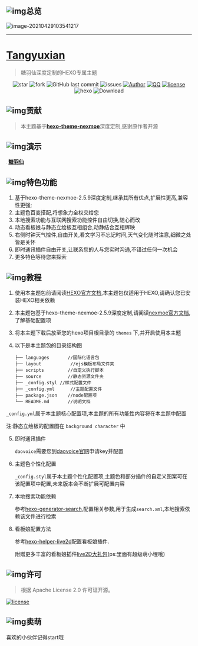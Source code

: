 ## ![img](https://cdn.jsdelivr.net/gh/tangyuxian/blog_image@latest/PicGo/20210429104219.png)总览

![image-20210429103541217](https://cdn.jsdelivr.net/gh/tangyuxian/blog_image@latest/PicGo/20210429104818.png)

------

# [Tangyuxian](https://www.tangyuxian.com)

> 糖羽仙深度定制的HEXO专属主题
<p align="center">
<img alt="star" src="https://img.shields.io/github/stars/tangyuxian/hexo-theme-tangyuxian.svg"/>
<img alt="fork" src="https://img.shields.io/github/forks/tangyuxian/hexo-theme-tangyuxian.svg"/>
<img alt="GitHub last commit" src="https://img.shields.io/github/last-commit/tangyuxian/hexo-theme-tangyuxian.svg?label=commits">
<img alt="issues" src="https://img.shields.io/github/issues/tangyuxian/hexo-theme-tangyuxian.svg"/>
<a href="https://www.tangyuxian.com"><img alt="Author" src="https://img.shields.io/badge/author-糖羽仙-red.svg"/></a>
<a href="http://wpa.qq.com/msgrd?v=3&uin=2120252100&site=qq&menu=yes"><img alt="QQ" src="https://img.shields.io/badge/QQ-2120252100-red.svg"/></a>
<a href="https://github.com/tangyuxian/hexo-theme-tangyuxian/blob/master/LICENSE"><img alt="license" src="https://img.shields.io/github/license/tangyuxian/hexo-theme-tangyuxian.svg"/></a>
<img alt="hexo" src="https://img.shields.io/badge/hexo-blue.svg"/>
<img alt="Download" src="https://img.shields.io/badge/download-29.9KB-brightgreen.svg"/>
</p>

## ![img](https://cdn.jsdelivr.net/gh/tangyuxian/blog_image@latest/PicGo/20210429104626.png)贡献

> 本主题基于[**hexo-theme-nexmoe**](https://github.com/tangyuxian/hexo-theme-nexmoe)深度定制,感谢原作者开源
>

## ![img](https://cdn.jsdelivr.net/gh/tangyuxian/blog_image@latest/PicGo/20210429105429.png)演示

<img src="https://cdn.jsdelivr.net/gh/tangyuxian/blog_image@latest/head/head.jpg" alt="img" style="zoom:5%;" /> [**糖羽仙**](https://www.tangyuxian.com)

## ![img](https://cdn.jsdelivr.net/gh/tangyuxian/blog_image@latest/PicGo/20210429112034.png)特色功能

1. 基于hexo-theme-nexmoe-2.5.9深度定制,继承其所有优点,扩展性更高,兼容性更强;
2. 主题色百变搭配,将想象力全权交给您
3. 本地搜索功能与互联网搜索功能控件自由切换,随心而改
4. 动态看板娘与静态立绘板互相组合,动静结合互相辉映
5. 右侧时钟天气控件,自由开关,看文学习不忘记时间,天气变化随时注意,细微之处皆是关怀
6. 即时通讯插件自由开关,让联系您的人与您实时沟通,不错过任何一次机会
7. 更多特色等待您来探索

## ![img](https://cdn.jsdelivr.net/gh/tangyuxian/blog_image@latest/PicGo/20210429114146.png)教程

1. 使用本主题包前请阅读[HEXO官方文档](https://hexo.io/zh-cn/docs/),本主题包仅适用于HEXO,请确认您已安装HEXO相关依赖

2. 本主题包基于hexo-theme-nexmoe-2.5.9深度定制,请阅读[nexmoe官方文档](https://docs.nexmoe.com/),了解基础配置项

3. 将本主题下载后放至您的hexo项目根目录的 `themes` 下,并开启使用本主题

4. 以下是本主题包的目录结构图

   ```
   ├── languages       //国际化语言包
   ├── layout			//ejs模板布局文件夹
   ├── scripts         //自定义执行脚本		
   ├── source          //静态资源文件夹
   ├── _config.styl	//样式配置文件
   ├── _config.yml		//主题配置文件
   ├── package.json    //node配置项
   └── README.md       //说明文档
   ```
   

`_config.yml`属于本主题核心配置项,本主题的所有功能性内容将在本主题中配置

注:静态立绘板的配置图在 `background character` 中

5. 即时通讯插件

   `daovoice`需要您到[daovoice官网](http://dashboard.daovoice.io/)申请key并配置

6. 主题色个性化配置

   `_config.styl`属于本主题个性化配置项,主题色和部分插件的自定义图案可在该配置项中配置,未来版本会不断扩展可配置内容

7. 本地搜索功能依赖

   参考[hexo-generator-search](https://www.npmjs.com/package/hexo-generator-search),配置相关参数,用于生成`search.xml`,本地搜索依赖该文件进行检索

8. 看板娘配置方法

   参考[hexo-helper-live2d](https://github.com/tangyuxian/hexo-helper-live2d)配置看板娘插件.

   附赠更多丰富的看板娘插件[live2D大礼包](https://github.com/tangyuxian/live2D)(ps:里面有超级萌小埋哦)

   

## ![img](https://cdn.jsdelivr.net/gh/tangyuxian/blog_image@latest/PicGo/20210429114804.png)许可
   > 根据 Apache License 2.0 许可证开源。

   <a href="https://github.com/nexmoe/hexo-theme-nexmoe/blob/master/LICENSE"><img alt="license" src="https://img.shields.io/github/license/nexmoe/hexo-theme-nexmoe.svg"/></a>

   

## ![img](https://cdn.jsdelivr.net/gh/tangyuxian/blog_image@latest/PicGo/20210429144611.png)卖萌

喜欢的小伙伴记得start哦
